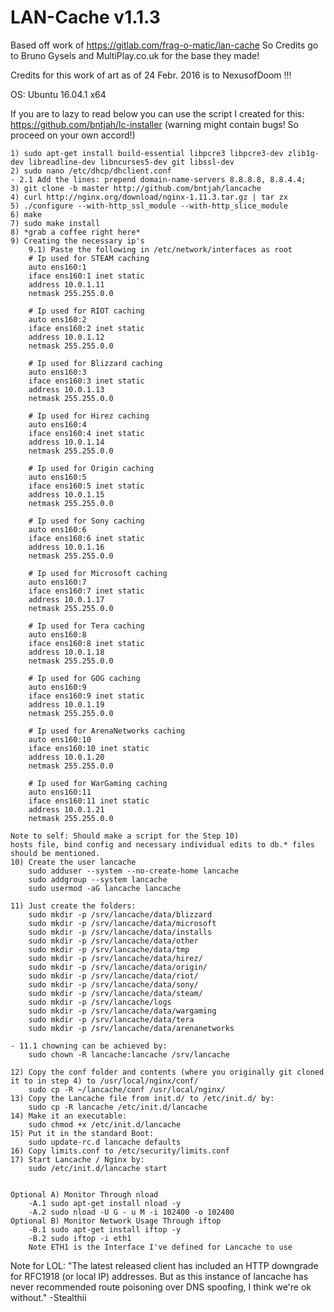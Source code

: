 LAN-Cache v1.1.3
==============

Based off work of https://gitlab.com/frag-o-matic/lan-cache
So Credits go to Bruno Gysels and MultiPlay.co.uk for the base they made!

Credits for this work of art as of 24 Febr. 2016 is to NexusofDoom !!!

OS: Ubuntu 16.04.1 x64

If you are to lazy to read below you can use the script I created for this: https://github.com/bntjah/lc-installer (warning might contain bugs! So proceed on your own accord!)

	1) sudo apt-get install build-essential libpcre3 libpcre3-dev zlib1g-dev libreadline-dev libncurses5-dev git libssl-dev
	2) sudo nano /etc/dhcp/dhclient.conf
	- 2.1 Add the lines: prepend domain-name-servers 8.8.8.8, 8.8.4.4;
	3) git clone -b master http://github.com/bntjah/lancache
	4) curl http://nginx.org/download/nginx-1.11.3.tar.gz | tar zx
	5) ./configure --with-http_ssl_module --with-http_slice_module
	6) make
	7) sudo make install
	8) *grab a coffee right here*
	9) Creating the necessary ip's
		9.1) Paste the following in /etc/network/interfaces as root
		# Ip used for STEAM caching
		auto ens160:1
		iface ens160:1 inet static
		address 10.0.1.11
		netmask 255.255.0.0
		
		# Ip used for RIOT caching
		auto ens160:2
		iface ens160:2 inet static
		address 10.0.1.12
		netmask 255.255.0.0
		
		# Ip used for Blizzard caching
		auto ens160:3
		iface ens160:3 inet static
		address 10.0.1.13
		netmask 255.255.0.0
		
		# Ip used for Hirez caching
		auto ens160:4
		iface ens160:4 inet static
		address 10.0.1.14
		netmask 255.255.0.0

		# Ip used for Origin caching	
		auto ens160:5
		iface ens160:5 inet static
		address 10.0.1.15
		netmask 255.255.0.0
		
		# Ip used for Sony caching
		auto ens160:6
		iface ens160:6 inet static
		address 10.0.1.16
		netmask 255.255.0.0
		
		# Ip used for Microsoft caching
		auto ens160:7
		iface ens160:7 inet static
		address 10.0.1.17
		netmask 255.255.0.0
		
		# Ip used for Tera caching
		auto ens160:8
		iface ens160:8 inet static
		address 10.0.1.18
		netmask 255.255.0.0

		# Ip used for GOG caching
		auto ens160:9
		iface ens160:9 inet static
		address 10.0.1.19
		netmask 255.255.0.0

		# Ip used for ArenaNetworks caching
		auto ens160:10
		iface ens160:10 inet static
		address 10.0.1.20
		netmask 255.255.0.0

		# Ip used for WarGaming caching
		auto ens160:11
		iface ens160:11 inet static
		address 10.0.1.21
		netmask 255.255.0.0

	Note to self: Should make a script for the Step 10)
	hosts file, bind config and necessary individual edits to db.* files should be mentioned.
	10) Create the user lancache
		sudo adduser --system --no-create-home lancache
		sudo addgroup --system lancache
		sudo usermod -aG lancache lancache
	
	11) Just create the folders:
		sudo mkdir -p /srv/lancache/data/blizzard
		sudo mkdir -p /srv/lancache/data/microsoft
		sudo mkdir -p /srv/lancache/data/installs
		sudo mkdir -p /srv/lancache/data/other
		sudo mkdir -p /srv/lancache/data/tmp
		sudo mkdir -p /srv/lancache/data/hirez/
		sudo mkdir -p /srv/lancache/data/origin/
		sudo mkdir -p /srv/lancache/data/riot/
		sudo mkdir -p /srv/lancache/data/sony/
		sudo mkdir -p /srv/lancache/data/steam/
		sudo mkdir -p /srv/lancache/logs
		sudo mkdir -p /srv/lancache/data/wargaming
		sudo mkdir -p /srv/lancache/data/tera
		sudo mkdir -p /srv/lancache/data/arenanetworks
		
	- 11.1 chowning can be achieved by: 
		sudo chown -R lancache:lancache /srv/lancache

	12) Copy the conf folder and contents (where you originally git cloned it to in step 4) to /usr/local/nginx/conf/
		sudo cp -R ~/lancache/conf /usr/local/nginx/
	13) Copy the Lancache file from init.d/ to /etc/init.d/ by:
		sudo cp -R lancache /etc/init.d/lancache
	14) Make it an executable:
		sudo chmod +x /etc/init.d/lancache
	15) Put it in the standard Boot:
		sudo update-rc.d lancache defaults
	16) Copy limits.conf to /etc/security/limits.conf 
	17) Start Lancache / Nginx by:
		sudo /etc/init.d/lancache start
	

	Optional A) Monitor Through nload
		-A.1 sudo apt-get install nload -y
		-A.2 sudo nload -U G - u M -i 102400 -o 102400
	Optional B) Monitor Network Usage Through iftop
		-B.1 sudo apt-get install iftop -y
		-B.2 sudo iftop -i eth1
		Note ETH1 is the Interface I've defined for Lancache to use
		
Note for LOL:
"The latest released client has included an HTTP downgrade for RFC1918 (or local IP) addresses. But as this instance of lancache has never recommended route poisoning over DNS spoofing, I think we're ok without." -Stealthii
